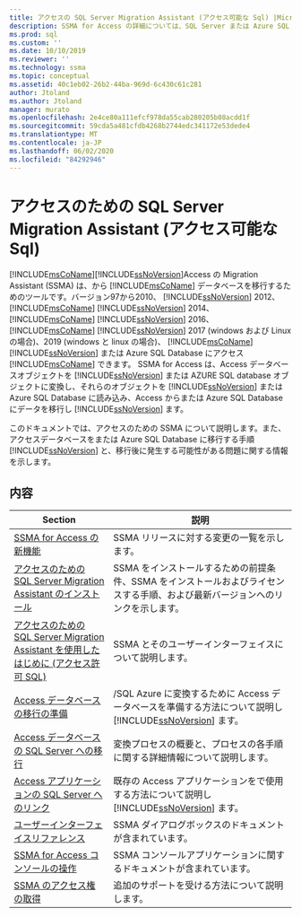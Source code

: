 ```yaml
---
title: アクセスの SQL Server Migration Assistant (アクセス可能な Sql) |Microsoft Docs
description: SSMA for Access の詳細については、SQL Server または Azure SQL Database にアクセスデータベースを移行するための詳細な手順に関するページを参照してください。
ms.prod: sql
ms.custom: ''
ms.date: 10/10/2019
ms.reviewer: ''
ms.technology: ssma
ms.topic: conceptual
ms.assetid: 40c1eb02-26b2-44ba-969d-6c430c61c281
author: Jtoland
ms.author: Jtoland
manager: murato
ms.openlocfilehash: 2e4ce80a111efcf978da55cab280205b08acdd1f
ms.sourcegitcommit: 59cda5a481cfdb4268b2744edc341172e53dede4
ms.translationtype: MT
ms.contentlocale: ja-JP
ms.lasthandoff: 06/02/2020
ms.locfileid: "84292946"
---
```

# <a name="sql-server-migration-assistant-for-access-accesstosql"></a>アクセスのための SQL Server Migration Assistant (アクセス可能な Sql)

[!INCLUDE[msCoName](../../includes/msconame_md.md)][!INCLUDE[ssNoVersion](../../includes/ssnoversion-md.md)]Access の Migration Assistant (SSMA) は、から [!INCLUDE[msCoName](../../includes/msconame_md.md)] データベースを移行するためのツールです。バージョン97から2010、 [!INCLUDE[ssNoVersion](../../includes/ssnoversion-md.md)] 2012、 [!INCLUDE[msCoName](../../includes/msconame_md.md)] [!INCLUDE[ssNoVersion](../../includes/ssnoversion-md.md)] 2014、 [!INCLUDE[msCoName](../../includes/msconame_md.md)] [!INCLUDE[ssNoVersion](../../includes/ssnoversion-md.md)] 2016、 [!INCLUDE[msCoName](../../includes/msconame_md.md)] [!INCLUDE[ssNoVersion](../../includes/ssnoversion-md.md)] 2017 (windows および Linux の場合)、2019 (windows と linux の場合)、 [!INCLUDE[msCoName](../../includes/msconame_md.md)] [!INCLUDE[ssNoVersion](../../includes/ssnoversion-md.md)] または Azure SQL Database にアクセス [!INCLUDE[msCoName](../../includes/msconame_md.md)] できます。 SSMA for Access は、Access データベースオブジェクトを [!INCLUDE[ssNoVersion](../../includes/ssnoversion-md.md)] または AZURE SQL database オブジェクトに変換し、それらのオブジェクトを [!INCLUDE[ssNoVersion](../../includes/ssnoversion-md.md)] または Azure SQL Database に読み込み、Access からまたは Azure SQL Database にデータを移行し [!INCLUDE[ssNoVersion](../../includes/ssnoversion-md.md)] ます。
  
このドキュメントでは、アクセスのための SSMA について説明します。また、アクセスデータベースをまたは Azure SQL Database に移行する手順 [!INCLUDE[ssNoVersion](../../includes/ssnoversion-md.md)] と、移行後に発生する可能性がある問題に関する情報を示します。  
  
## <a name="contents"></a>内容  
  
|Section|説明|
|-----------|---------------|
|[SSMA for Access の新機能](https://msdn.microsoft.com/a24d3fc0-6911-4bfa-828a-197abf222e02)|SSMA リリースに対する変更の一覧を示します。|  
|[アクセスのための SQL Server Migration Assistant のインストール](installing-sql-server-migration-assistant-for-access-accesstosql.md)|SSMA をインストールするための前提条件、SSMA をインストールおよびライセンスする手順、および最新バージョンへのリンクを示します。|  
|[アクセスのための SQL Server Migration Assistant を使用したはじめに &#40;アクセス許可 SQL&#41;](../../ssma/access/getting-started-with-sql-server-migration-assistant-for-access-accesstosql.md)|SSMA とそのユーザーインターフェイスについて説明します。|  
|[Access データベースの移行の準備](preparing-access-databases-for-migration-accesstosql.md)|/SQL Azure に変換するために Access データベースを準備する方法について説明し [!INCLUDE[ssNoVersion](../../includes/ssnoversion-md.md)] ます。|  
|[Access データベースの SQL Server への移行](migrating-access-databases-to-sql-server-azure-sql-db-accesstosql.md)|変換プロセスの概要と、プロセスの各手順に関する詳細情報について説明します。|  
|[Access アプリケーションの SQL Server へのリンク](linking-access-applications-to-sql-server-azure-sql-db-accesstosql.md)|既存の Access アプリケーションをで使用する方法について説明し [!INCLUDE[ssNoVersion](../../includes/ssnoversion-md.md)] ます。|  
|[ユーザーインターフェイスリファレンス](user-interface-reference-accesstosql.md)|SSMA ダイアログボックスのドキュメントが含まれています。|  
|[SSMA for Access コンソールの操作](working-with-ssma-for-access-console-accesstosql.md)|SSMA コンソールアプリケーションに関するドキュメントが含まれています。|  
|[SSMA のアクセス権の取得](https://go.microsoft.com/fwlink/?LinkID=708538&clcid=0x409)|追加のサポートを受ける方法について説明します。|  
